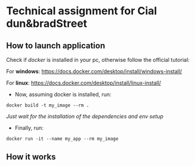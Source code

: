 # Technical assignment for Cial dun&amp;bradStreet

## How to launch application
Check if *docker* is installed in your pc, otherwise follow the official tutorial:

For **windows**: https://docs.docker.com/desktop/install/windows-install/

For **linux**: https://docs.docker.com/desktop/install/linux-install/

- Now, assuming docker is installed, run:

`docker build -t my_image --rm .`

*Just wait for the installation of the dependencies and env setup*

- Finally, run:

`docker run -it --name my_app --rm my_image`


## How it works